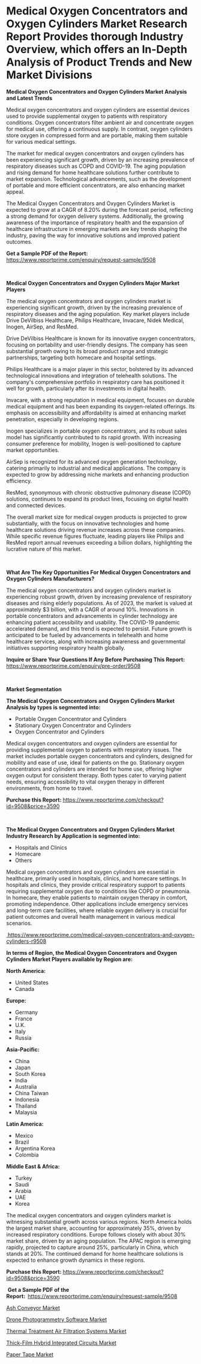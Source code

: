 <p><h1>Medical Oxygen Concentrators and Oxygen Cylinders Market Research Report Provides thorough Industry Overview, which offers an In-Depth Analysis of Product Trends and New Market Divisions</h1></p><p><strong>Medical Oxygen Concentrators and Oxygen Cylinders Market Analysis and Latest Trends</strong></p>
<p><p>Medical oxygen concentrators and oxygen cylinders are essential devices used to provide supplemental oxygen to patients with respiratory conditions. Oxygen concentrators filter ambient air and concentrate oxygen for medical use, offering a continuous supply. In contrast, oxygen cylinders store oxygen in compressed form and are portable, making them suitable for various medical settings.</p><p>The market for medical oxygen concentrators and oxygen cylinders has been experiencing significant growth, driven by an increasing prevalence of respiratory diseases such as COPD and COVID-19. The aging population and rising demand for home healthcare solutions further contribute to market expansion. Technological advancements, such as the development of portable and more efficient concentrators, are also enhancing market appeal.</p><p>The Medical Oxygen Concentrators and Oxygen Cylinders Market is expected to grow at a CAGR of 8.20% during the forecast period, reflecting a strong demand for oxygen delivery systems. Additionally, the growing awareness of the importance of respiratory health and the expansion of healthcare infrastructure in emerging markets are key trends shaping the industry, paving the way for innovative solutions and improved patient outcomes.</p></p>
<p><strong>Get a Sample PDF of the Report:&nbsp;</strong> <a href="https://www.reportprime.com/enquiry/request-sample/9508">https://www.reportprime.com/enquiry/request-sample/9508</a></p>
<p>&nbsp;</p>
<p><strong>Medical Oxygen Concentrators and Oxygen Cylinders Major Market Players</strong></p>
<p><p>The medical oxygen concentrators and oxygen cylinders market is experiencing significant growth, driven by the increasing prevalence of respiratory diseases and the aging population. Key market players include Drive DeVilbiss Healthcare, Philips Healthcare, Invacare, Nidek Medical, Inogen, AirSep, and ResMed. </p><p>Drive DeVilbiss Healthcare is known for its innovative oxygen concentrators, focusing on portability and user-friendly designs. The company has seen substantial growth owing to its broad product range and strategic partnerships, targeting both homecare and hospital settings.</p><p>Philips Healthcare is a major player in this sector, bolstered by its advanced technological innovations and integration of telehealth solutions. The company's comprehensive portfolio in respiratory care has positioned it well for growth, particularly after its investments in digital health.</p><p>Invacare, with a strong reputation in medical equipment, focuses on durable medical equipment and has been expanding its oxygen-related offerings. Its emphasis on accessibility and affordability is aimed at enhancing market penetration, especially in developing regions.</p><p>Inogen specializes in portable oxygen concentrators, and its robust sales model has significantly contributed to its rapid growth. With increasing consumer preference for mobility, Inogen is well-positioned to capture market opportunities.</p><p>AirSep is recognized for its advanced oxygen generation technology, catering primarily to industrial and medical applications. The company is expected to grow by addressing niche markets and enhancing production efficiency.</p><p>ResMed, synonymous with chronic obstructive pulmonary disease (COPD) solutions, continues to expand its product lines, focusing on digital health and connected devices.</p><p>The overall market size for medical oxygen products is projected to grow substantially, with the focus on innovative technologies and home healthcare solutions driving revenue increases across these companies. While specific revenue figures fluctuate, leading players like Philips and ResMed report annual revenues exceeding a billion dollars, highlighting the lucrative nature of this market.</p></p>
<p>&nbsp;</p>
<p><strong>What Are The Key Opportunities For Medical Oxygen Concentrators and Oxygen Cylinders Manufacturers?</strong></p>
<p><p>The medical oxygen concentrators and oxygen cylinders market is experiencing robust growth, driven by increasing prevalence of respiratory diseases and rising elderly populations. As of 2023, the market is valued at approximately $3 billion, with a CAGR of around 10%. Innovations in portable concentrators and advancements in cylinder technology are enhancing patient accessibility and usability. The COVID-19 pandemic accelerated demand, and this trend is expected to persist. Future growth is anticipated to be fueled by advancements in telehealth and home healthcare services, along with increasing awareness and governmental initiatives supporting respiratory health globally.</p></p>
<p><strong>Inquire or Share Your Questions If Any Before Purchasing This Report:</strong> <a href="https://www.reportprime.com/enquiry/pre-order/9508">https://www.reportprime.com/enquiry/pre-order/9508</a></p>
<p>&nbsp;</p>
<p><strong>Market Segmentation</strong></p>
<p><strong>The Medical Oxygen Concentrators and Oxygen Cylinders Market Analysis by types is segmented into:</strong></p>
<p><ul><li>Portable Oxygen Concentrator and Cylinders</li><li>Stationary Oxygen Concentrator and Cylinders</li><li>Oxygen Concentrator and Cylinders</li></ul></p>
<p><p>Medical oxygen concentrators and oxygen cylinders are essential for providing supplemental oxygen to patients with respiratory issues. The market includes portable oxygen concentrators and cylinders, designed for mobility and ease of use, ideal for patients on the go. Stationary oxygen concentrators and cylinders are intended for home use, offering higher oxygen output for consistent therapy. Both types cater to varying patient needs, ensuring accessibility to vital oxygen therapy in different environments, from home to travel.</p></p>
<p><strong>Purchase this Report:&nbsp;</strong><a href="https://www.reportprime.com/checkout?id=9508&price=3590">https://www.reportprime.com/checkout?id=9508&price=3590</a></p>
<p>&nbsp;</p>
<p><strong>The Medical Oxygen Concentrators and Oxygen Cylinders Market Industry Research by Application is segmented into:</strong></p>
<p><ul><li>Hospitals and Clinics</li><li>Homecare</li><li>Others</li></ul></p>
<p><p>Medical oxygen concentrators and oxygen cylinders are essential in healthcare, primarily used in hospitals, clinics, and homecare settings. In hospitals and clinics, they provide critical respiratory support to patients requiring supplemental oxygen due to conditions like COPD or pneumonia. In homecare, they enable patients to maintain oxygen therapy in comfort, promoting independence. Other applications include emergency services and long-term care facilities, where reliable oxygen delivery is crucial for patient outcomes and overall health management in various medical scenarios.</p></p>
<p><a href="https://www.reportprime.com/medical-oxygen-concentrators-and-oxygen-cylinders-r9508">&nbsp;https://www.reportprime.com/medical-oxygen-concentrators-and-oxygen-cylinders-r9508</a></p>
<p><strong>In terms of Region, the Medical Oxygen Concentrators and Oxygen Cylinders Market Players available by Region are:</strong></p>
<p>
    <p> <strong> North America: </strong>
        <ul>
            <li>United States</li>
            <li>Canada</li>
        </ul>
        </p> 
    <p> <strong> Europe: </strong>
        <ul>
            <li>Germany</li>
            <li>France</li>
            <li>U.K.</li>
            <li>Italy</li>
            <li>Russia</li>
        </ul>
        </p> 
    <p> <strong> Asia-Pacific: </strong>
        <ul>
            <li>China</li>
            <li>Japan</li>
            <li>South Korea</li>
            <li>India</li>
            <li>Australia</li>
            <li>China Taiwan</li>
            <li>Indonesia</li>
            <li>Thailand</li>
            <li>Malaysia</li>
        </ul>
        </p> 
    <p> <strong> Latin America: </strong>
        <ul>
            <li>Mexico</li>
            <li>Brazil</li>
            <li>Argentina Korea</li>
            <li>Colombia</li>
        </ul>
        </p> 
    <p> <strong> Middle East & Africa: </strong>
        <ul>
            <li>Turkey</li>
            <li>Saudi</li>
            <li>Arabia</li>
            <li>UAE</li>
            <li>Korea</li>
        </ul>
    </p>
    </p>
<p><p>The medical oxygen concentrators and oxygen cylinders market is witnessing substantial growth across various regions. North America holds the largest market share, accounting for approximately 35%, driven by increased respiratory conditions. Europe follows closely with about 30% market share, driven by an aging population. The APAC region is emerging rapidly, projected to capture around 25%, particularly in China, which stands at 20%. The continued demand for home healthcare solutions is expected to enhance growth dynamics in these regions.</p></p>
<p><strong>Purchase this Report: </strong><a href="https://www.reportprime.com/checkout?id=9508&price=3590">https://www.reportprime.com/checkout?id=9508&price=3590</a></p>
<p>&nbsp;<strong>Get a Sample PDF of the Report:&nbsp;&nbsp;</strong><a href="https://www.reportprime.com/enquiry/request-sample/9508">https://www.reportprime.com/enquiry/request-sample/9508</a></p>
<p><strong></strong></p>
<p><p><a href="https://issuu.com/reportprime-2/docs/ash-conveyor-market-size-2030.pptx_781b11a502a342">Ash Conveyor Market</a></p><p><a href="https://www.linkedin.com/pulse/drone-photogrammetry-software-market-trends-growth-outlook-sqqpf?trackingId=a%2BPqUpWCQ3%2Br8E8oNkdKgg%3D%3D">Drone Photogrammetry Software Market</a></p><p><a href="https://medium.com/@brisistensen57567/the-global-thermal-treatment-air-filtration-systems-market-is-projected-to-experience-an-annual-3644fccc5195">Thermal Treatment Air Filtration Systems Market</a></p><p><a href="https://medium.com/@brisistensen57567/the-thick-film-hybrid-integrated-circuits-market-decisions-are-mostly-driven-by-resource-5a6de52236c3">Thick-Film Hybrid Integrated Circuits Market</a></p><p><a href="https://issuu.com/reportprime-2/docs/paper-tape-market-size-2030.pptx_fe85cb3cbf78b6">Paper Tape Market</a></p></p>